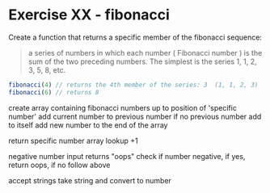 # Exercise XX - fibonacci

Create a function that returns a specific member of the fibonacci sequence:

> a series of numbers in which each number ( Fibonacci number ) is the sum of the two preceding numbers. The simplest is the series 1, 1, 2, 3, 5, 8, etc.

```javascript
fibonacci(4) // returns the 4th member of the series: 3  (1, 1, 2, 3)
fibonacci(6) // returns 8
```


create array containing fibonacci numbers up to position of 'specific number'
	add current number to previous number
	if no previous number add to itself
	add new number to the end of the array

return specific number
	array lookup +1

negative number input returns "oops"
	check if number negative, if yes, return oops, if no follow above

accept strings
	take string and convert to number
